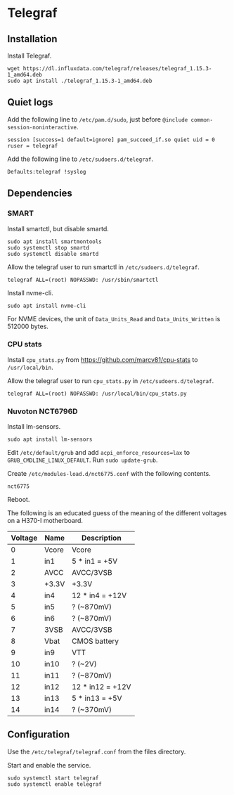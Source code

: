 # Telegraf

## Installation

Install Telegraf.

    wget https://dl.influxdata.com/telegraf/releases/telegraf_1.15.3-1_amd64.deb
    sudo apt install ./telegraf_1.15.3-1_amd64.deb

## Quiet logs

Add the following line to `/etc/pam.d/sudo`, just before `@include common-session-noninteractive`.

    session [success=1 default=ignore] pam_succeed_if.so quiet uid = 0 ruser = telegraf

Add the following line to `/etc/sudoers.d/telegraf`.

    Defaults:telegraf !syslog

## Dependencies

### SMART

Install smartctl, but disable smartd.

    sudo apt install smartmontools
    sudo systemctl stop smartd
    sudo systemctl disable smartd

Allow the telegraf user to run smartctl in `/etc/sudoers.d/telegraf`.

    telegraf ALL=(root) NOPASSWD: /usr/sbin/smartctl

Install nvme-cli.

    sudo apt install nvme-cli

For NVME devices, the unit of `Data_Units_Read` and `Data_Units_Written` is 512000 bytes.

### CPU stats

Install `cpu_stats.py` from https://github.com/marcv81/cpu-stats to `/usr/local/bin`.

Allow the telegraf user to run `cpu_stats.py` in `/etc/sudoers.d/telegraf`.

    telegraf ALL=(root) NOPASSWD: /usr/local/bin/cpu_stats.py

### Nuvoton NCT6796D

Install lm-sensors.

    sudo apt install lm-sensors

Edit `/etc/default/grub` and add `acpi_enforce_resources=lax` to `GRUB_CMDLINE_LINUX_DEFAULT`. Run `sudo update-grub`.

Create `/etc/modules-load.d/nct6775.conf` with the following contents.

    nct6775

Reboot.

The following is an educated guess of the meaning of the different voltages on a H370-I motherboard.

| Voltage | Name  | Description      |
|---------|-------|------------------|
| 0       | Vcore | Vcore            |
| 1       | in1   | 5 * in1 = +5V    |
| 2       | AVCC  | AVCC/3VSB        |
| 3       | +3.3V | +3.3V            |
| 4       | in4   | 12 * in4 = +12V  |
| 5       | in5   | ? (~870mV)       |
| 6       | in6   | ? (~870mV)       |
| 7       | 3VSB  | AVCC/3VSB        |
| 8       | Vbat  | CMOS battery     |
| 9       | in9   | VTT              |
| 10      | in10  | ? (~2V)          |
| 11      | in11  | ? (~870mV)       |
| 12      | in12  | 12 * in12 = +12V |
| 13      | in13  | 5 * in13 = +5V   |
| 14      | in14  | ? (~370mV)       |

## Configuration

Use the `/etc/telegraf/telegraf.conf` from the files directory.

Start and enable the service.

    sudo systemctl start telegraf
    sudo systemctl enable telegraf
